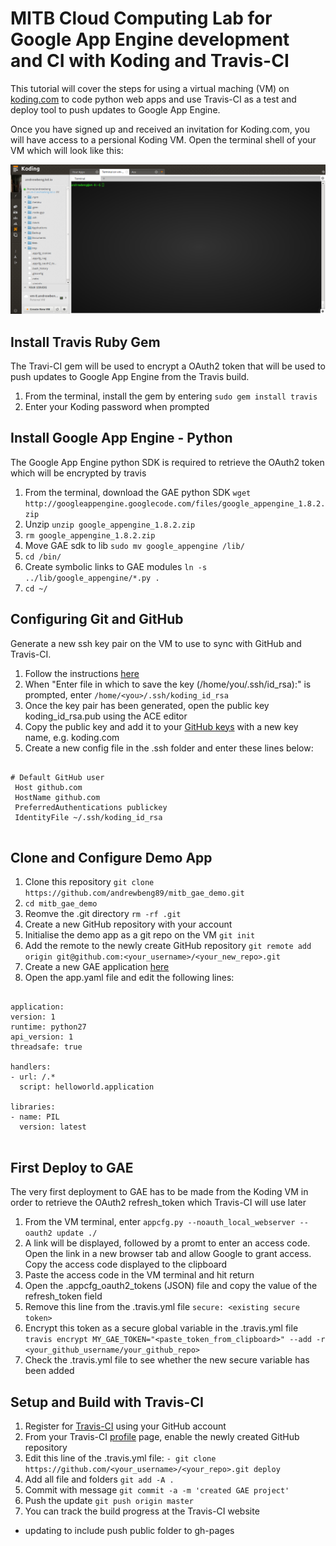 # MITB Cloud Computing Lab for Google App Engine development and CI with Koding and Travis-CI

This tutorial will cover the steps for using a virtual maching (VM) on [koding.com](https://koding.com) to code python web apps and use Travis-CI as a test and deploy tool to push updates to Google App Engine.

Once you have signed up and received an invitation for Koding.com, you will have access to a persional Koding VM. Open the terminal shell of your VM which will look like this:

![koding terminal](/images/koding_vm.png)


## Install Travis Ruby Gem

The Travi-CI gem will be used to encrypt a OAuth2 token that will be used to push updates to Google App Engine from the Travis build.

1. From the terminal, install the gem by entering `sudo gem install travis`
2. Enter your Koding password when prompted


## Install Google App Engine - Python

The Google App Engine python SDK is required to retrieve the OAuth2 token which will be encrypted by travis

1. From the terminal, download the GAE python SDK `wget http://googleappengine.googlecode.com/files/google_appengine_1.8.2.zip`
2. Unzip `unzip google_appengine_1.8.2.zip`
3. `rm google_appengine_1.8.2.zip`
4. Move GAE sdk to lib `sudo mv google_appengine /lib/`
5. `cd /bin/`
6. Create symbolic links to GAE modules `ln -s ../lib/google_appengine/*.py .`
7. `cd ~/`


## Configuring Git and GitHub

Generate a new ssh key pair on the VM to use to sync with GitHub and Travis-CI.

1. Follow the instructions [here](https://help.github.com/articles/generating-ssh-keys)
2. When "Enter file in which to save the key (/home/you/.ssh/id_rsa):" is prompted, enter  `/home/<you>/.ssh/koding_id_rsa`
3. Once the key pair has been generated, open the public key koding_id_rsa.pub using the ACE editor
4. Copy the public key and add it to your [GitHub keys](https://github.com/settings/ssh) with a new key name, e.g. koding.com
5. Create a new config file in the .ssh folder and enter these lines below:
<pre>
  <code>
# Default GitHub user
 Host github.com
 HostName github.com
 PreferredAuthentications publickey
 IdentityFile ~/.ssh/koding_id_rsa
  </code>
</pre> 


## Clone and Configure Demo App

1. Clone this repository `git clone https://github.com/andrewbeng89/mitb_gae_demo.git`
2. `cd mitb_gae_demo`
3. Reomve the .git directory `rm -rf .git`
4. Create a new GitHub repository with your account
5. Initialise the demo app as a git repo on the VM `git init`
6. Add the remote to the newly create GitHub repository `git remote add origin git@github.com:<your_username>/<your_new_repo>.git`
7. Create a new GAE application [here](https://appengine.google.com/)
8. Open the app.yaml file and edit the following lines:
<pre>
  <code>
application: <new-gae-app-id>
version: 1
runtime: python27
api_version: 1
threadsafe: true

handlers:
- url: /.*
  script: helloworld.application
  
libraries:
- name: PIL
  version: latest
  </code>
</pre>


## First Deploy to GAE

The very first deployment to GAE has to be made from the Koding VM in order to retrieve the OAuth2 refresh_token which Travis-CI will use later

1. From the VM terminal, enter `appcfg.py --noauth_local_webserver --oauth2 update ./`
2. A link will be displayed, followed by a promt to enter an access code. Open the link in a new browser tab and allow Google to grant access. Copy the access code displayed to the clipboard
3. Paste the access code in the VM terminal and hit return
4. Open the .appcfg_oauth2_tokens (JSON) file and copy the value of the refresh_token field
5. Remove this line from the .travis.yml file `secure: <existing secure token>`
6. Encrypt this token as a secure global variable in the .travis.yml file `travis encrypt MY_GAE_TOKEN="<paste_token_from_clipboard>" --add -r <your_github_username/your_github_repo>`
7. Check the .travis.yml file to see whether the new secure variable has been added


## Setup and Build with Travis-CI

1. Register for [Travis-CI](https://travis-ci.org) using your GitHub account
2. From your Travis-CI [profile](https://travis-ci.org/profile) page, enable the newly created GitHub repository
3. Edit this line of the .travis.yml file: `- git clone https://github.com/<your_username>/<your_repo>.git deploy`
4. Add all file and folders `git add -A .`
5. Commit with message `git commit -a -m 'created GAE project'`
6. Push the update `git push origin master`
7. You can track the build progress at the Travis-CI website

* updating to include push public folder to gh-pages